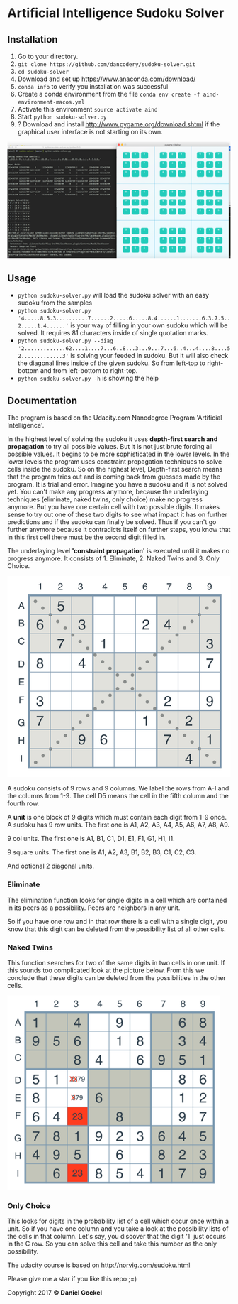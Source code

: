 # Artificial Intelligence Sudoku Solver

## Installation
1. Go to your directory.
2. `git clone https://github.com/dancodery/sudoku-solver.git`
3. `cd sudoku-solver`
4. Download and set up https://www.anaconda.com/download/
5. `conda info` to verify you installation was successful
6. Create a conda environment from the file `conda env create -f aind-environment-macos.yml`
7. Activate this environment `source activate aind`
8. Start `python sudoku-solver.py`
9. ? Download and install http://www.pygame.org/download.shtml if the graphical user interface is not starting on its own.

<img src='images/screenshot.png'>

## Usage

* `python sudoku-solver.py` will load the sudoku solver with an easy sudoku from the samples
* `python sudoku-solver.py '4.....8.5.3..........7......2.....6.....8.4......1.......6.3.7.5..2.....1.4......'` is your way of filling in your own sudoku which will be solved. It requires 81 characters inside of single quotation marks.
* `python sudoku-solver.py --diag '2.............62....1....7...6..8...3...9...7...6..4...4....8....52.............3'` is solving your feeded in sudoku. But it will also check the diagonal lines inside of the given sudoku. So from left-top to right-bottom and from left-bottom to right-top.
* `python sudoku-solver.py -h` is showing the help

## Documentation

The program is based on the Udacity.com Nanodegree Program 'Artificial Intelligence'.

In the highest level of solving the sudoku it uses **depth-first search and propagation** to try all possible values. 
But it is not just brute forcing all possible values. It begins to be more sophisticated in the lower levels. In the lower levels the program uses constraint propagation techniques to solve cells inside the sudoku.
So on the highest level, Depth-first search means that the program tries out and is coming back from guesses made by the program.
It is trial and error.
Imagine you have a sudoku and it is not solved yet. You can't make any progress anymore, because the underlaying techniques (eliminate, naked twins, only choice) make no progress anymore. But you have one certain cell with two possible digits. It makes sense to try out one of these two digits to see what impact it has on further predictions and if the sudoku can finally be solved. Thus if you can't go further anymore because it contradicts itself on further steps, you know that in this first cell there must be the second digit filled in.

The underlaying level **'constraint propagation'** is executed until it makes no progress anymore. It consists of 1. Eliminate, 2. Naked Twins and 3. Only Choice.

<img src='images/sudoku.png'>

A sudoku consists of 9 rows and 9 columns. We label the rows from A-I and the columns from 1-9.
The cell D5 means the cell in the fifth column and the fourth row.

A **unit** is one block of 9 digits which must contain each digit from 1-9 once. 
A sudoku has 9 row units. The first one is A1, A2, A3, A4, A5, A6, A7, A8, A9.

9 col units. The first one is A1, B1, C1, D1, E1, F1, G1, H1, I1.

9 square units. The first one is A1, A2, A3, B1, B2, B3, C1, C2, C3.

And optional 2 diagonal units.

### Eliminate


The elimination function looks for single digits in a cell which are contained in its peers as a possibility.
Peers are neighbors in any unit.

So if you have one row and in that row there is a cell with a single digit, you know that this digit can be deleted from the possibility list of all other cells.

### Naked Twins

This function searches for two of the same digits in two cells in one unit. If this sounds too complicated look at the picture below.
From this we conclude that these digits can be deleted from the possibilities in the other cells.

<img src='images/naked_twins.png'>

### Only Choice

This looks for digits in the probability list of a cell which occur once within a unit. So if you have one column and you take a look at the possibility lists of the cells in that column. Let's say, you discover that the digit '1' just occurs in the C row. So you can solve this cell and take this number as the only possibility.



The udacity course is based on http://norvig.com/sudoku.html

Please give me a star if you like this repo ;=)

Copyright 2017 **© Daniel Gockel**